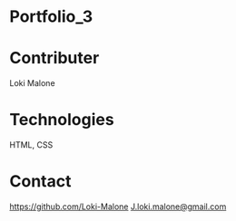 # Portfolio_3

# Contributer 
 Loki Malone

# Technologies
HTML, CSS

# Contact 
https://github.com/Loki-Malone
J.loki.malone@gmail.com 